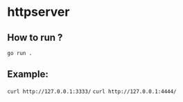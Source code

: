 # httpserver

## How to run ?

`go run .`

## Example:
`curl http://127.0.0.1:3333/`
`curl http://127.0.0.1:4444/`
